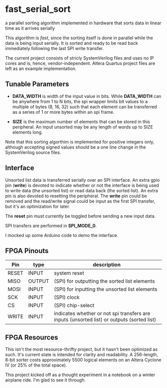 # fast_serial_sort

a parallel sorting algorithm implemented in hardware that sorts data in linear time as it arrives serially

This algorithm is _fast_, since the sorting itself is done in parallel while the data is being input serially.
It is sorted and ready to be read back immediately following the last SPI write transfer.

The current project consists of stricly SystemVerilog files and uses no IP cores and is, hence, vendor-independent.
Altera Quartus project files are left as an example implementation.

## Tunable Parameters

* __DATA_WIDTH__ is width of the input value in bits.
While __DATA_WIDTH__ can be anywhere from 1 to N bits, the spi wrapper limits bit values to a multiple of bytes (8, 16, 32)
such that each element can be transferred as a series of 1 or more bytes within an spi frame.

* __SIZE__ is the maximum number of elements that can be stored in this peripheral.
An input unsorted may be any length of words up to SIZE elements long.

Note that this sorting algorthim is implemented for positive integers only, although accepting signed values should be a one line change in the SystemVerilog source files.

## Interface
Unsorted list data is transferred serially over an SPI interface.
An extra gpio pin (__write__) is devoted to indicate whether or not the interface is being used to write data (the unsorted list) or read data back (the sorted list). An extra pin is also devoted to resetting the peripheral.
The __write__ pin could be removed and the read/write signal could be input as the first SPI transfer, but it's an optimization for later.

The __reset__ pin must currently be toggled before sending a new input data.

SPI transfers are performed in __SPI_MODE_0__.

I mocked up some Arduino code to demo the interface.

## FPGA Pinouts

| Pin   | type   | description                                                                                |
|-------|--------|--------------------------------------------------------------------------------------------|
| RESET | INPUT  | system reset                                                                               |
| MISO  | OUTPUT | (SPI) for outputting the sorted list elements                                              |
| MOSI  | INPUT  | (SPI) for inputting the unsorted list elements                                             |
| SCK   | INPUT  | (SPI) clock                                                                                |
| CS    | INPUT  | (SPI) chip-select                                                                          |
| WRITE | INPUT  | indicates whether or not spi transfers are inputs (unsorted list) or outputs (sorted list) |


## FPGA Resources

This isn't the most resource-thrifty project, but it hasn't been optimized as such.
It's current state is intended for clarity and readability.
A 256-length, 8-bit sorter costs approximately 5500 logical elements on an Altera Cyclone IV (or 25% of the total space).

This project kicked off as a thought experiment in a notebook on a winter airplane ride.
I'm glad to see it through.
